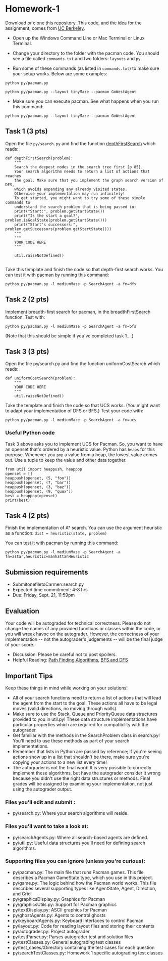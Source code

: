 # Homework-1

Download or clone this repository. This code, and the idea for the assignment, comes from [UC Berkeley](https://inst.eecs.berkeley.edu//~cs188/pacman/home.html).

* Open up the Windows Command Line or Mac Terminal or Linux Terminal.

* Change your directory to the folder with the pacman code. You should see a file called `commands.txt` and two folders: `layouts` and `py`.

* Run some of these commands (as listed in `commands.txt`) to make sure your setup works. Below are some examples:

```
python py/pacman.py
```

```
python py/pacman.py --layout tinyMaze --pacman GoWestAgent
```

* Make sure you can execute pacman. See what happens when you run this command:

```
python py/pacman.py --layout tinyMaze --pacman GoWestAgent
```

## Task 1 (3 pts)

Open the file `py/search.py` and find the function [depthFirstSearch](./py/search.py#L70) which reads:


```
def depthFirstSearch(problem):
    """
    Search the deepest nodes in the search tree first [p 85].
    Your search algorithm needs to return a list of actions that reaches
    the goal. Make sure that you implement the graph search version of DFS,
    which avoids expanding any already visited states. 
    Otherwise your implementation may run infinitely!
    To get started, you might want to try some of these simple commands to
    understand the search problem that is being passed in:
    print("Start:", problem.getStartState())
    print("Is the start a goal?", problem.isGoalState(problem.getStartState()))
    print("Start's successors:", problem.getSuccessors(problem.getStartState()))
    """
    """
    YOUR CODE HERE
    """

    util.raiseNotDefined()
    
```

  
Take this template and finish the code so that depth-first search works. You can test it with pacman by running this command:
```
python py/pacman.py -l mediumMaze -p SearchAgent -a fn=dfs
```

## Task 2 (2 pts)

Implement breadth-first search for pacman, in the breadthFirstSearch function. Test with:
```
python py/pacman.py -l mediumMaze -p SearchAgent -a fn=bfs
```

(Note that this should be simple if you've completed task 1....)


## Task 3 (3 pts)
Open the file py/search.py and find the function uniformCostSearch which reads:
```
def uniformCostSearch(problem):
    """
    YOUR CODE HERE
    """
    util.raiseNotDefined()
```


Take the template and finish the code so that UCS works. (You might want to adapt your implementation of DFS or BFS.) Test your code with:
```
python py/pacman.py -l mediumMaze -p SearchAgent -a fn=ucs 
```

### Useful Python code

Task 3 above asks you to implement UCS for Pacman. So, you want to have an openset that's ordered by a heuristic value. Python has `heaps` for this purpose. Whenever you `pop` a value from a heap, the lowest value comes out. Use a tuple to keep the value and other data together.

```
from util import heappush, heappop
openset = []
heappush(openset, (5, "foo"))
heappush(openset, (7, "bar"))
heappush(openset, (3, "baz"))
heappush(openset, (9, "quux"))
best = heappop(openset)
print(best)
```


## Task 4 (2 pts)

Finish the implementation of A* search. You can use the argument heuristic as a function: `dist = heuristic(state, problem)`

You can test it with pacman by running this command:
```
python py/pacman.py -l mediumMaze -p SearchAgent -a fn=astar,heuristic=manhattanHeuristic

```

## Submission requirements

* SubmitonefiletoCarmen:search.py
* Expected time commitment: 4-8 hrs
* Due: Friday, Sept. 21, 11:59pm


## Evaluation

Your code will be autograded for technical correctness. Please do not change the names of any provided functions or classes within the code, or you will wreak havoc on the autograder. However, the correctness of your implementation -- not the autograder's judgements -- will be the final judge of your score. 

* Discussion: Please be careful not to post spoilers.
* Helpful Reading: [Path Finding Algorithms](https://medium.com/omarelgabrys-blog/path-finding-algorithms-f65a8902eb40),  [BFS and DFS](https://eddmann.com/posts/depth-first-search-and-breadth-first-search-in-python/)


## Important Tips

Keep these things in mind while working on your solutions!
* All of your search functions need to return a list of actions that will lead the agent from the start to the goal. These actions all have to be legal moves (valid directions, no moving through walls).
* Make sure to use the Stack, Queue and PriorityQueue data structures provided to you in util.py! These data structure implementations have particular properties which are required for compatibility with the autograder.
* Get familiar with the methods in the SearchProblem class in search.py! You'll need to use these methods as part of your search implementations.
* Remember that lists in Python are passed by reference; if you're seeing actions show up in a list that shouldn't be there, make sure you're copying your actions to a new list every time!
* The autograder is not the final word! It is very possible to correctly implement these algorithms, but have the autograder consider it wrong because you didn't use the right data structures or methods. Final grades will be assigned by examining your implementation, not just using the autograder output.


###  Files you'll edit and submit :
* py/search.py: Where your search algorithms will reside.

### Files you'll want to take a look at:
* py/searchAgents.py: Where all search-based agents are defined.
* py/util.py: Useful data structures you'll need for defining search algorithms.

### Supporting files you can ignore (unless you're curious):


* py/pacman.py: The main file that runs Pacman games. This file describes a Pacman GameState type, which you use in this project.
* py/game.py: The logic behind how the Pacman world works. This file describes several supporting types like AgentState, Agent, Direction, and Grid.
* py/graphicsDisplay.py: Graphics for Pacman
* py/graphicsUtils.py: Support for Pacman graphics
* py/textDisplay.py: ASCII graphics for Pacman
* py/ghostAgents.py: Agents to control ghosts
* py/keyboardAgents.py: Keyboard interfaces to control Pacman
* py/layout.py: Code for reading layout files and storing their contents
* py/autograder.py: Project autograder
* py/testParser.py: Parses autograder test and solution files
* py/testClasses.py: General autograding test classes
* py/test_cases/:Directory containing the test cases for each question
* py/searchTestClasses.py: Homework 1 specific autograding test classes



